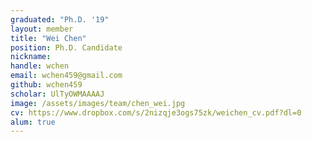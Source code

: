 ```yaml
---
graduated: "Ph.D. '19"
layout: member
title: "Wei Chen"
position: Ph.D. Candidate
nickname:
handle: wchen
email: wchen459@gmail.com
github: wchen459
scholar: UlTyOWMAAAAJ
image: /assets/images/team/chen_wei.jpg
cv: https://www.dropbox.com/s/2nizqje3ogs75zk/weichen_cv.pdf?dl=0
alum: true
---
```

